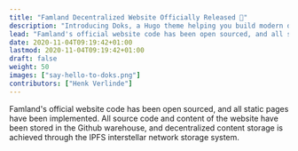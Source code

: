```yaml
---
title: "Famland Decentralized Website Officially Released 👋"
description: "Introducing Doks, a Hugo theme helping you build modern documentation websites that are secure, fast, and SEO-ready — by default."
lead: "Famland's official website code has been open sourced, and all static pages have been implemented."
date: 2020-11-04T09:19:42+01:00
lastmod: 2020-11-04T09:19:42+01:00
draft: false
weight: 50
images: ["say-hello-to-doks.png"]
contributors: ["Henk Verlinde"]
---
```

Famland's official website code has been open sourced, and all static pages have been implemented. 
All source code and content of the website have been stored in the Github warehouse, and decentralized content storage is achieved through the IPFS interstellar network storage system.